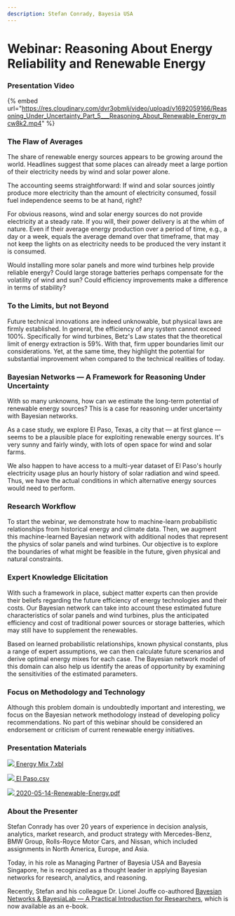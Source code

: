 ```yaml
---
description: Stefan Conrady, Bayesia USA
---
```


# Webinar: Reasoning About Energy Reliability and Renewable Energy

### Presentation Video&#x20;

{% embed url="https://res.cloudinary.com/dvr3obmlj/video/upload/v1692059166/Reasoning_Under_Uncertainty_Part_5___Reasoning_About_Renewable_Energy_mcw8k2.mp4" %}

### The Flaw of Averages&#x20;

The share of renewable energy sources appears to be growing around the world. Headlines suggest that some places can already meet a large portion of their electricity needs by wind and solar power alone.

The accounting seems straightforward: If wind and solar sources jointly produce more electricity than the amount of electricity consumed, fossil fuel independence seems to be at hand, right?

For obvious reasons, wind and solar energy sources do not provide electricity at a steady rate. If you will, their power delivery is at the whim of nature. Even if their average energy production over a period of time, e.g., a day or a week, equals the average demand over that timeframe, that may not keep the lights on as electricity needs to be produced the very instant it is consumed.

Would installing more solar panels and more wind turbines help provide reliable energy? Could large storage batteries perhaps compensate for the volatility of wind and sun? Could efficiency improvements make a difference in terms of stability?

### To the Limits, but not Beyond&#x20;

Future technical innovations are indeed unknowable, but physical laws are firmly established. In general, the efficiency of any system cannot exceed 100%. Specifically for wind turbines, Betz's Law states that the theoretical limit of energy extraction is 59%. With that, firm upper boundaries limit our considerations. Yet, at the same time, they highlight the potential for substantial improvement when compared to the technical realities of today.

### Bayesian Networks — A Framework for Reasoning Under Uncertainty&#x20;

With so many unknowns, how can we estimate the long-term potential of renewable energy sources? This is a case for reasoning under uncertainty with Bayesian networks.

As a case study, we explore El Paso, Texas, a city that — at first glance — seems to be a plausible place for exploiting renewable energy sources. It's very sunny and fairly windy, with lots of open space for wind and solar farms.

We also happen to have access to a multi-year dataset of El Paso's hourly electricity usage plus an hourly history of solar radiation and wind speed. Thus, we have the actual conditions in which alternative energy sources would need to perform.

### Research Workflow&#x20;

To start the webinar, we demonstrate how to machine-learn probabilistic relationships from historical energy and climate data. Then, we augment this machine-learned Bayesian network with additional nodes that represent the physics of solar panels and wind turbines. Our objective is to explore the boundaries of what might be feasible in the future, given physical and natural constraints.

### Expert Knowledge Elicitation&#x20;

With such a framework in place, subject matter experts can then provide their beliefs regarding the future efficiency of energy technologies and their costs. Our Bayesian network can take into account these estimated future characteristics of solar panels and wind turbines, plus the anticipated efficiency and cost of traditional power sources or storage batteries, which may still have to supplement the renewables.

Based on learned probabilistic relationships, known physical constants, plus a range of expert assumptions, we can then calculate future scenarios and derive optimal energy mixes for each case. The Bayesian network model of this domain can also help us identify the areas of opportunity by examining the sensitivities of the estimated parameters.

### Focus on Methodology and Technology&#x20;

Although this problem domain is undoubtedly important and interesting, we focus on the Bayesian network methodology instead of developing policy recommendations. No part of this webinar should be considered an endorsement or criticism of current renewable energy initiatives.

### Presentation Materials&#x20;

[![](https://res.cloudinary.com/dvr3obmlj/image/upload/v1692036394/xbl3\_xmnk2g.svg) Energy Mix 7.xbl](https://res.cloudinary.com/dvr3obmlj/raw/upload/v1692059255/Energy\_Mix\_7\_ycnu9e.xbl)

[![](https://res.cloudinary.com/dvr3obmlj/image/upload/v1691109035/csv\_v1imah.svg) El Paso.csv](https://res.cloudinary.com/dvr3obmlj/raw/upload/v1692059267/El\_Paso\_zmzpft.csv)

[![](https://res.cloudinary.com/dvr3obmlj/image/upload/v1691109037/pdf\_do9ray.svg) 2020-05-14-Renewable-Energy.pdf](https://res.cloudinary.com/dvr3obmlj/image/upload/v1692060947/2020-05-14-Renewable-Energy\_ubnzi4.pdf)

### About the Presenter

Stefan Conrady has over 20 years of experience in decision analysis, analytics, market research, and product strategy with Mercedes-Benz, BMW Group, Rolls-Royce Motor Cars, and Nissan, which included assignments in North America, Europe, and Asia.

Today, in his role as Managing Partner of Bayesia USA and Bayesia Singapore, he is recognized as a thought leader in applying Bayesian networks for research, analytics, and reasoning.

Recently, Stefan and his colleague Dr. Lionel Jouffe co-authored [Bayesian Networks & BayesiaLab — A Practical Introduction for Researchers](../e-book-bayesian-networks-and-bayesialab-a-practical-introduction-for-researchers/), which is now available as an e-book.

